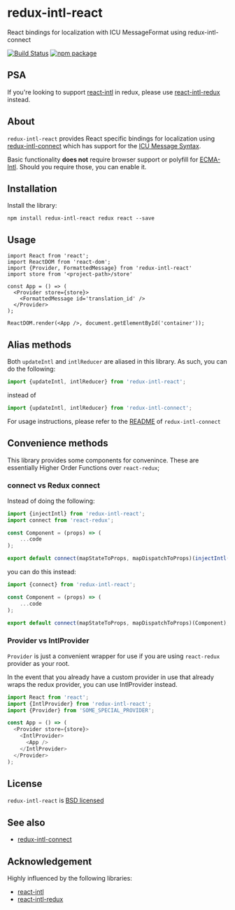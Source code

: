 # redux-intl-react
React bindings for localization with ICU MessageFormat using redux-intl-connect

[![Build Status][build-badge]][build-link]
[![npm package][npm-badge]][npm-link]

## PSA
If you're looking to support [react-intl](https://github.com/yahoo/react-intl) in redux, please use [react-intl-redux](https://github.com/ratson/react-intl-redux) instead.

## About
`redux-intl-react` provides React specific bindings for localization using [redux-intl-connect](https://www.github.com/yeojz/redux-intl-connect) which has  support for the [ICU Message Syntax](http://userguide.icu-project.org/formatparse/messages).

Basic functionality **does not** require browser support or polyfill for [ECMA-Intl](https://developer.mozilla.org/en/docs/Web/JavaScript/Reference/Global_Objects/Intl). Should you require those, you can enable it.

## Installation

Install the library:

```
npm install redux-intl-react redux react --save
```

## Usage
```
import React from 'react';
import ReactDOM from 'react-dom';
import {Provider, FormattedMessage} from 'redux-intl-react'
import store from '<project-path>/store'

const App = () => (
  <Provider store={store}>
    <FormattedMessage id='translation_id' />
  </Provider>
);

ReactDOM.render(<App />, document.getElementById('container'));
```

## Alias methods

Both `updateIntl` and `intlReducer` are aliased in this library. As such, you can do the following:

```js
import {updateIntl, intlReducer} from 'redux-intl-react';
```

instead of

```js
import {updateIntl, intlReducer} from 'redux-intl-connect';
```

For usage instructions, please refer to the [README](https://github.com/yeojz/redux-intl-connect/blob/master/README.md#available-methods) of `redux-intl-connect`


## Convenience methods

This library provides some components for convenince. These are essentially Higher Order Functions over `react-redux`;

### connect vs Redux connect

Instead of doing the following:

```js
import {injectIntl} from 'redux-intl-react';
import connect from 'react-redux';

const Component = (props) => (
	...code
);

export default connect(mapStateToProps, mapDispatchToProps)(injectIntl(Component));
```

you can do this instead:

```js
import {connect} from 'redux-intl-react';

const Component = (props) => (
	...code
);

export default connect(mapStateToProps, mapDispatchToProps)(Component);
```


### Provider vs IntlProvider

`Provider` is just a convenient wrapper for use if you are using `react-redux` provider as your root.

In the event that you already have a custom provider in use that already wraps the redux provider, you can use IntlProvider instead.

```js
import React from 'react';
import {IntlProvider} from 'redux-intl-react';
import {Provider} from 'SOME_SPECIAL_PROVIDER';

const App = () => (
  <Provider store={store}>
    <IntlProvider>
      <App />
    </IntlProvider>
  </Provider>
);
```

## License

`redux-intl-react` is [BSD licensed](./LICENSE)

## See also

 - [redux-intl-connect](https://www.github.com/yeojz/redux-intl-connect)

## Acknowledgement

Highly influenced by the following libraries:

- [react-intl](https://github.com/yahoo/react-intl)
- [react-intl-redux](https://github.com/ratson/react-intl-redux)


[npm-badge]: https://img.shields.io/npm/v/redux-intl-react.svg?style=flat-square
[npm-link]: https://www.npmjs.com/package/redux-intl-react


[build-badge]: https://img.shields.io/circleci/project/github/yeojz/redux-intl-react.svg?style=flat-square
[build-link]: https://circleci.com/gh/yeojz/redux-intl-react.svg

